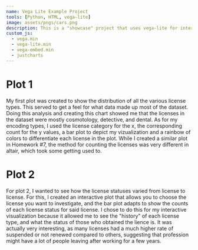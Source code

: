 ```yaml
---
name: Vega Lite Example Project
tools: [Python, HTML, vega-lite]
image: assets/pngs/cars.png
description: This is a "showcase" project that uses vega-lite for interactive viz!
custom_js:
  - vega.min
  - vega-lite.min
  - vega-embed.min
  - justcharts
---
```



# Plot 1

My first plot was created to show the distribution of all the various license types. This served to get a feel for what data made up most of the dataset. Doing this analysis and creating this chart showed me that the licenses in the dataset were mostly cosmotology, detective, and dental. As for my encoding types, I used the license category for the x, the corresponding count for the y values, a bar plot to depict my vizualization and a rainbow of colors to differentiate each license in the plot. While I created a similar plot in Homework #7, the method for counting the licenses was very different in altair, which took some getting used to.

<vegachart schema-url="{{ site.baseurl }}/assets/json/charthw81.json" style="width: 100%"></vegachart>


# Plot 2

For plot 2, I wanted to see how the license statuses varied from license to license. For this, I created an interactive plot that allows you to choose the license you want to investigate, and the bar plot adapts to show the counts of each license status for said license. I chose to do this for my interactive visualization because it allowed me to see the "history" of each license type, and what the status of those who obtained the lience is. It was actually very interesting, as many licenses had a much higher rate of suspended or not renewed compared to others, suggesting that profession might have a lot of people leaving after working for a few years.


<vegachart schema-url="{{ site.baseurl }}/assets/json/charthw82actual.json" style="width: 100%"></vegachart>


